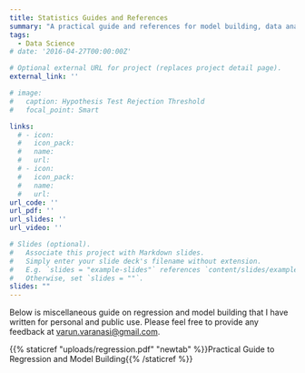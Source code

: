 ```yaml
---
title: Statistics Guides and References
summary: "A practical guide and references for model building, data analysis, and machine learning"
tags:
  - Data Science
# date: '2016-04-27T00:00:00Z'

# Optional external URL for project (replaces project detail page).
external_link: ''

# image:
#   caption: Hypothesis Test Rejection Threshold
#   focal_point: Smart

links:
  # - icon: 
  #   icon_pack: 
  #   name: 
  #   url: 
  # - icon: 
  #   icon_pack: 
  #   name: 
  #   url: 
url_code: ''
url_pdf: ''
url_slides: ''
url_video: ''

# Slides (optional).
#   Associate this project with Markdown slides.
#   Simply enter your slide deck's filename without extension.
#   E.g. `slides = "example-slides"` references `content/slides/example-slides.md`.
#   Otherwise, set `slides = ""`.
slides: ""
---
```


Below is miscellaneous guide on regression and model building that I have written for personal and public use. Please feel free to provide any feedback at varun.varanasi@gmail.com. 

{{% staticref "uploads/regression.pdf" "newtab" %}}Practical Guide to Regression and Model Building{{% /staticref %}}
